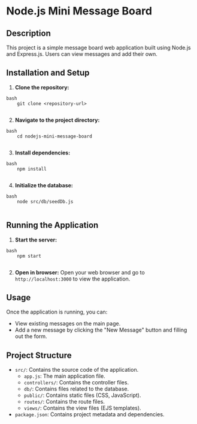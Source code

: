 # Node.js Mini Message Board

## Description

This project is a simple message board web application built using Node.js and Express.js. Users can view messages and add their own.

## Installation and Setup

1.  **Clone the repository:**
```
bash
    git clone <repository-url>
    
```
2.  **Navigate to the project directory:**
```
bash
    cd nodejs-mini-message-board
    
```
3.  **Install dependencies:**
```
bash
    npm install
    
```
4.  **Initialize the database:**
```
bash
    node src/db/seedDb.js
    
```
## Running the Application

1.  **Start the server:**
```
bash
    npm start
    
```
2.  **Open in browser:**
    Open your web browser and go to `http://localhost:3000` to view the application.

## Usage

Once the application is running, you can:

*   View existing messages on the main page.
*   Add a new message by clicking the "New Message" button and filling out the form.

## Project Structure

*   `src/`: Contains the source code of the application.
    *   `app.js`: The main application file.
    *   `controllers/`: Contains the controller files.
    *   `db/`: Contains files related to the database.
    *   `public/`: Contains static files (CSS, JavaScript).
    *   `routes/`: Contains the route files.
    *   `views/`: Contains the view files (EJS templates).
*   `package.json`: Contains project metadata and dependencies.